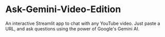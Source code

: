 # Ask-Gemini-Video-Edition
An interactive Streamlit app to chat with any YouTube video. Just paste a URL, and ask questions using the power of Google's Gemini AI.
